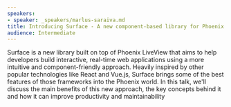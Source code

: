```yaml
---
speakers:
- speaker: _speakers/marlus-saraiva.md
title: Introducing Surface - A new component-based library for Phoenix
audience: Intermediate
---
```

<p>Surface is a new library built on top of Phoenix LiveView that aims to help developers build interactive, real-time web applications using a more intuitive and component-friendly approach. Heavily inspired by other popular technologies like React and Vue.js, Surface brings some of the best features of those frameworks into the Phoenix world. In this talk, we'll discuss the main benefits of this new approach, the key concepts behind it and how it can improve productivity and maintainability</p>
